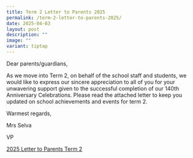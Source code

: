 ```yaml
---
title: Term 2 Letter to Parents 2025
permalink: /term-2-letter-to-parents-2025/
date: 2025-04-03
layout: post
description: ""
image: ""
variant: tiptap
---
```

<p>Dear parents/guardians,</p>
<p>As we move into Term 2, on behalf of the school staff and students, we
would like to express our sincere appreciation to all of you for your unwavering
support given to the successful completion of our 140th Anniversary Celebrations.
Please read the attached letter to keep you updated on school achievements
and events for term 2.</p>
<p></p>
<p>Warmest regards,</p>
<p>Mrs Selva</p>
<p>VP</p>
<p><a href="/files/2025_Letter_to_Parents__Term_2___Final.pdf" rel="noopener nofollow" target="_blank">2025 Letter to Parents Term 2</a>
</p>
<p></p>
<p></p>
<p></p>